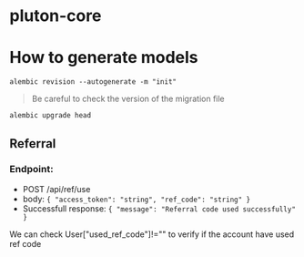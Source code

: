 # pluton-core

# How to generate models

```
alembic revision --autogenerate -m "init"
```

> Be careful to check the version of the migration file

```
alembic upgrade head
```

## Referral

### Endpoint:

- POST /api/ref/use
- body: `{
  "access_token": "string",
  "ref_code": "string"
}`
- Successfull response: `{
              "message": "Referral code used successfully"
          }`

We can check User["used_ref_code"]!="" to verify if the account have used ref code
